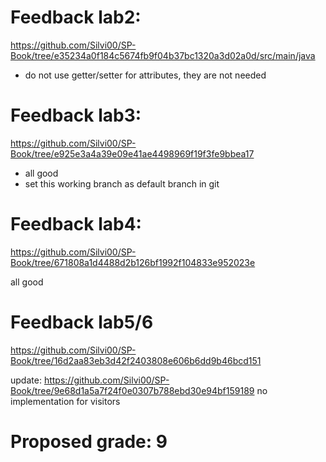 # Feedback lab2:
https://github.com/Silvi00/SP-Book/tree/e35234a0f184c5674fb9f04b37bc1320a3d02a0d/src/main/java

- do not use getter/setter for attributes, they are not needed

# Feedback lab3:
https://github.com/Silvi00/SP-Book/tree/e925e3a4a39e09e41ae4498969f19f3fe9bbea17

- all good
- set this working branch as default branch in git

# Feedback lab4:
https://github.com/Silvi00/SP-Book/tree/671808a1d4488d2b126bf1992f104833e952023e

all good

# Feedback lab5/6
https://github.com/Silvi00/SP-Book/tree/16d2aa83eb3d42f2403808e606b6dd9b46bcd151

update: 
https://github.com/Silvi00/SP-Book/tree/9e68d1a5a7f24f0e0307b788ebd30e94bf159189
no implementation for visitors

# Proposed grade: 9
